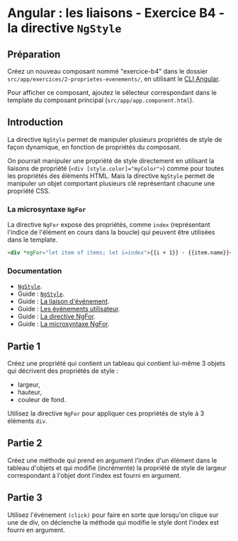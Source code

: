 # Angular : les liaisons - Exercice B4 - la directive `NgStyle`

## Préparation
Créez un nouveau composant nommé "exercice-b4" dans le dossier `src/app/exercices/2-proprietes-evenements/`, en utilisant le [CLI Angular](https://angular.io/cli).

Pour afficher ce composant, ajoutez le sélecteur correspondant dans le template du composant principal (`src/app/app.component.html`).


## Introduction

La directive `NgStyle` permet de manipuler plusieurs propriétés de style de façon dynamique, en fonction de propriétés du composant.

On pourrait manipuler une propriété de style directement en utilisant la liaisons de propriété (`<div [style.color]="myColor">`) comme pour toutes les propriétés des éléments HTML. Mais la directive `NgStyle` permet de manipuler un objet comportant plusieurs clé représentant chacune une propriété CSS.

### La microsyntaxe `NgFor`

La directive `NgFor` expose des propriétés, comme `index` (représentant l'indice de l'élément en cours dans la boucle) qui peuvent être utilisées dans le template.

``` html
<div *ngFor="let item of items; let i=index">{{i + 1}} - {{item.name}}</div>
```

### Documentation
- [`NgStyle`](https://angular.io/api/common/NgStyle).
- Guide : [`NgStyle`](https://angular.io/guide/template-syntax#ngstyle).
- Guide : [La liaison d'événement](https://angular.io/guide/template-syntax#event-binding-event).
- Guide : [Les événements utilisateur](https://angular.io/guide/user-input).
- Guide : [La directive NgFor](https://angular.io/guide/template-syntax#ngfor).
- Guide : [La microsyntaxe NgFor](https://angular.io/guide/structural-directives#inside-ngfor).

## Partie 1
Créez une propriété qui contient un tableau qui contient lui-même 3 objets qui décrivent des propriétés de style :

- largeur,
- hauteur,
- couleur de fond.

Utilisez la directive `NgFor` pour appliquer ces propriétés de style à 3 éléments `div`.


## Partie 2
Créez une méthode qui prend en argument l'index d'un élément dans le tableau d'objets et qui modifie (incrémente) la propriété de style de largeur
correspondant à l'objet dont l'index est fourni en argument.


## Partie 3
Utilisez l'événement `(click)` pour faire en sorte que lorsqu'on clique sur une de div, on déclenche la méthode qui modifie le style dont l'index est fourni en argument.
